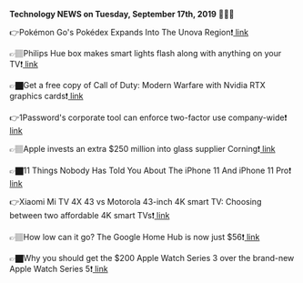 <b>Technology NEWS on Tuesday, September 17th, 2019</b> 📡📡📡 

👉Pokémon Go's Pokédex Expands Into The Unova Region❗️<a href='https://www.google.com/url?rct=j&sa=t&url=https://kotaku.com/pokemon-gos-pokedex-expands-into-the-unova-region-1838177409&ct=ga&cd=CAIyGmVjZmViYzNiZjFkNzQyNDM6Y29tOmVuOlVT&usg=AFQjCNFRx3K5fd06wawKCghMz-1A7Q8Gcw'> link</a>

👉🏽Philips Hue box makes smart lights flash along with anything on your TV❗️<a href='https://www.google.com/url?rct=j&sa=t&url=https://www.theverge.com/2019/9/17/20864953/tv-light-sync-box-philips-hue-play-hdmi-passthrough-4k&ct=ga&cd=CAIyGmVjZmViYzNiZjFkNzQyNDM6Y29tOmVuOlVT&usg=AFQjCNHTXnYLSHx7Nsg7FNUAGwr8lfwzOQ'> link</a>

👉🏿Get a free copy of Call of Duty: Modern Warfare with Nvidia RTX graphics cards❗️<a href='https://www.google.com/url?rct=j&sa=t&url=https://www.digitaltrends.com/computing/get-a-free-copy-of-call-of-duty-modern-warfare-with-nvidia-rtx-graphics-cards/&ct=ga&cd=CAIyGmVjZmViYzNiZjFkNzQyNDM6Y29tOmVuOlVT&usg=AFQjCNHthYgbS7o_1qW4o4pUQrrydEAgVQ'> link</a>

👉1Password's corporate tool can enforce two-factor use company-wide❗️<a href='https://www.google.com/url?rct=j&sa=t&url=https://www.engadget.com/2019/09/17/1passwords-advanced-protection/&ct=ga&cd=CAIyGmVjZmViYzNiZjFkNzQyNDM6Y29tOmVuOlVT&usg=AFQjCNEewjJEE2LW7Yp0HWNK_wtOSWfwsw'> link</a>

👉🏽Apple invests an extra $250 million into glass supplier Corning❗️<a href='https://www.google.com/url?rct=j&sa=t&url=https://www.theverge.com/2019/9/17/20870166/apple-corning-250-million-investment-foldable-displays-supplier-iphone-ipad-watch-glass&ct=ga&cd=CAIyGmVjZmViYzNiZjFkNzQyNDM6Y29tOmVuOlVT&usg=AFQjCNE5dcRnWNIVCt9CC1aWsIyTmsiiHQ'> link</a>

👉🏿11 Things Nobody Has Told You About The iPhone 11 And iPhone 11 Pro❗️<a href='https://www.google.com/url?rct=j&sa=t&url=https://www.forbes.com/sites/davidphelan/2019/09/17/eleven-things-nobody-has-told-you-about-the-iphone-11-and-iphone-11-pro/&ct=ga&cd=CAIyGmVjZmViYzNiZjFkNzQyNDM6Y29tOmVuOlVT&usg=AFQjCNH496lKBr687QqAdhzsrltTQoMN1w'> link</a>

👉Xiaomi Mi TV 4X 43 vs Motorola 43-inch 4K smart TV: Choosing between two affordable 4K smart TVs❗️<a href='https://www.google.com/url?rct=j&sa=t&url=https://www.indiatoday.in/technology/features/story/xiaomi-mi-tv-4x-43-vs-motorola-43-inch-4k-smart-tv-choosing-between-two-affordable-4k-smart-tvs-1600141-2019-09-17&ct=ga&cd=CAIyGmVjZmViYzNiZjFkNzQyNDM6Y29tOmVuOlVT&usg=AFQjCNG0GZ3_bKQMt8DF6VtggFmuazceEQ'> link</a>

👉🏽How low can it go? The Google Home Hub is now just $56❗️<a href='https://www.google.com/url?rct=j&sa=t&url=https://www.cnet.com/news/best-google-home-hub-deal-ever-56/&ct=ga&cd=CAIyGmVjZmViYzNiZjFkNzQyNDM6Y29tOmVuOlVT&usg=AFQjCNEl9ol63RdbDy3cxpKOLngkskGfMA'> link</a>

👉🏿Why you should get the $200 Apple Watch Series 3 over the brand-new Apple Watch Series 5❗️<a href='https://www.google.com/url?rct=j&sa=t&url=https://www.businessinsider.com/apple-watch-series-3-vs-series-5-which-to-buy-2019-9&ct=ga&cd=CAIyGmVjZmViYzNiZjFkNzQyNDM6Y29tOmVuOlVT&usg=AFQjCNFe6Hj-CpwlilODPuFIIQvZ7DT_7A'> link</a>

